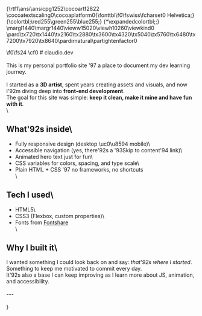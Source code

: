 {\rtf1\ansi\ansicpg1252\cocoartf2822
\cocoatextscaling0\cocoaplatform0{\fonttbl\f0\fswiss\fcharset0 Helvetica;}
{\colortbl;\red255\green255\blue255;}
{\*\expandedcolortbl;;}
\margl1440\margr1440\vieww15020\viewh10260\viewkind0
\pard\tx720\tx1440\tx2160\tx2880\tx3600\tx4320\tx5040\tx5760\tx6480\tx7200\tx7920\tx8640\pardirnatural\partightenfactor0

\f0\fs24 \cf0 # claudio.dev\
\
This is my personal portfolio site \'97 a place to document my dev learning journey.\
\
I started as a **3D artist**, spent years creating assets and visuals, and now I\'92m diving deep into **front-end development**.  \
The goal for this site was simple: **keep it clean, make it mine and have fun with it**.\
\
## What\'92s inside\
- Fully responsive design (desktop \uc0\u8594  mobile)\
- Accessible navigation (yes, there\'92s a \'93Skip to content\'94 link)\
- Animated hero text just for fun\
- CSS variables for colors, spacing, and type scale\
- Plain HTML + CSS \'97 no frameworks, no shortcuts\
\
## Tech I used\
- HTML5\
- CSS3 (Flexbox, custom properties)\
- Fonts from [Fontshare](https://www.fontshare.com/)\
\
## Why I built it\
I wanted something I could look back on and say: *that\'92s where I started*.  \
Something to keep me motivated to commit every day.  \
It\'92s also a base I can keep improving as I learn more about JS, animation, and accessibility.\
\
---\
\
}